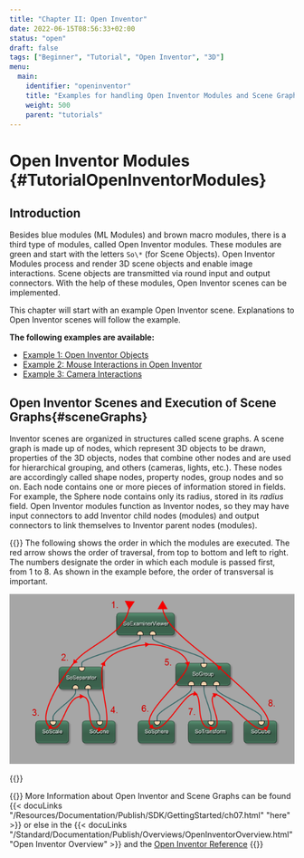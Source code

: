 ```yaml
---
title: "Chapter II: Open Inventor"
date: 2022-06-15T08:56:33+02:00
status: "open"
draft: false
tags: ["Beginner", "Tutorial", "Open Inventor", "3D"]
menu: 
  main:
    identifier: "openinventor"
    title: "Examples for handling Open Inventor Modules and Scene Graphs in MeVisLab."
    weight: 500
    parent: "tutorials"
---
```


# Open Inventor Modules {#TutorialOpenInventorModules}
## Introduction

Besides blue modules (ML Modules) and brown macro modules, there is a third type of modules, called Open Inventor modules. These modules are green and start with the letters `So\*` (for Scene Objects). Open Inventor Modules process and render 3D scene objects and enable image interactions. Scene objects are transmitted via round input and output connectors. With the help of these modules, Open Inventor scenes can be implemented.

This chapter will start with an example Open Inventor scene. Explanations to Open Inventor scenes will follow the example.

**The following examples are available:**
* [Example 1: Open Inventor Objects](./tutorials/openinventor/openinventorobjects "General information about Open Inventor objects")
* [Example 2: Mouse Interactions in Open Inventor](./tutorials/openinventor/mouseinteractions "Mouse interactions in Open Inventor Scenes")
* [Example 3: Camera Interactions](./tutorials/openinventor/camerainteraction "Camera interaction in Open Inventor Scenes")

## Open Inventor Scenes and Execution of Scene Graphs{#sceneGraphs}

Inventor scenes are organized in structures called scene graphs. A scene graph is made up of nodes, which represent 3D objects to be drawn, properties of the 3D objects, nodes that combine other nodes and are used for hierarchical grouping, and others (cameras, lights, etc.). These nodes are accordingly called shape nodes, property nodes, group nodes and so on. Each node contains one or more pieces of information stored in fields. For example, the Sphere node contains only its radius, stored in its *radius* field. Open Inventor modules function as Inventor nodes, so they may have input connectors to add Inventor child nodes (modules) and output connectors to link themselves to Inventor parent nodes (modules).

{{<alert class="info" caption="Open Inventor Scenes">}}
The following shows the order in which the modules are executed. The red arrow shows the order of traversal, from top to bottom and left to right. The numbers designate the order in which each module is passed first, from 1 to 8. As shown in the example before, the order of transversal is important.

![Traversing in Open Inventor](/images/tutorials/openinventor/OI1_13.png "Traversing in Open Inventor")

{{</alert>}}

{{<alert class="info" caption="Extra Info">}}
More Information about Open Inventor and Scene Graphs can be found {{< docuLinks "/Resources/Documentation/Publish/SDK/GettingStarted/ch07.html" "here" >}} or else in the {{< docuLinks "/Standard/Documentation/Publish/Overviews/OpenInventorOverview.html" "Open Inventor Overview" >}} and the [Open Inventor Reference](https://mevislabdownloads.mevis.de/docs/current/MeVis/ThirdParty/Documentation/Publish/OpenInventorReference/index.html)
{{</alert>}}

